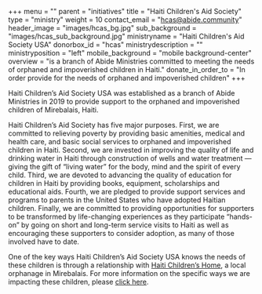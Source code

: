 +++
menu = ""
parent = "initiatives"
title = "Haiti Children's Aid Society"
type = "ministry"
weight = 10
contact_email = "hcas@abide.community"
header_image = "images/hcas_bg.jpg"
sub_background = "images/hcas_sub_background.jpg"
ministryname = "Haiti Children's Aid Society USA"
donorbox_id = "hcas"
ministrydescription = ""
ministryposition = "left"
mobile_background = "mobile background-center"
overview = "is a branch of Abide Ministries committed to meeting the needs of orphaned and impoverished children in Haiti."
donate_in_order_to = "In order provide for the needs of orphaned and impoverished children"
+++

Haiti Children’s Aid Society USA was established as a branch of Abide Ministries in 2019 to provide support to the orphaned and impoverished children of Mirebalais, Haiti. 

Haiti Children’s Aid Society has five major purposes. First, we are committed to relieving poverty by providing basic amenities, medical and health care, and basic social services to orphaned and impoverished children in Haiti. Second, we are invested in improving the quality of life and drinking water in Haiti through construction of wells and water treatment — giving the gift of “living water” for the body, mind and the spirit of every child. Third, we are devoted to advancing the quality of education for children in Haiti by providing books, equipment, scholarships and educational aids. Fourth, we are pledged to provide support services and programs to parents in the United States who have adopted Haitian children. Finally, we are committed to providing opportunities for supporters to be transformed by life-changing experiences as they participate “hands-on” by going on short and long-term service visits to Haiti as well as encouraging these supporters to consider adoption, as many of those involved have to date.

One of the key ways Haiti Children’s Aid Society USA knows the needs of these children is through a relationship with [Haiti Children’s Home](http://haitichildrenshome.com/), a local orphanage in Mirebalais. For more information on the specific ways we are impacting these children, please [click here](https://donorbox.org/hcas).
